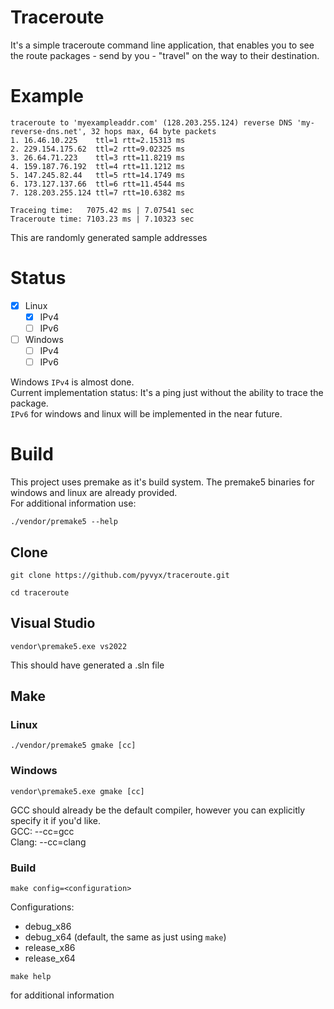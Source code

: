 
# Traceroute

It's a simple traceroute command line application, that enables you to see the route packages - send by you - "travel" on the way to their destination.

# Example

```
traceroute to 'myexampleaddr.com' (128.203.255.124) reverse DNS 'my-reverse-dns.net', 32 hops max, 64 byte packets
1. 16.46.10.225    ttl=1 rtt=2.15313 ms
2. 229.154.175.62  ttl=2 rtt=9.02325 ms
3. 26.64.71.223    ttl=3 rtt=11.8219 ms
4. 159.187.76.192  ttl=4 rtt=11.1212 ms
5. 147.245.82.44   ttl=5 rtt=14.1749 ms
6. 173.127.137.66  ttl=6 rtt=11.4544 ms
7. 128.203.255.124 ttl=7 rtt=10.6382 ms

Traceing time:   7075.42 ms | 7.07541 sec
Traceroute time: 7103.23 ms | 7.10323 sec
```
This are randomly generated sample addresses

# Status

- [x] Linux
    - [x] IPv4
    - [ ] IPv6
- [ ] Windows
    - [ ] IPv4
    - [ ] IPv6

Windows `IPv4` is almost done.  
Current implementation status: It's a ping just without the ability to trace the package.  
`IPv6` for windows and linux will be implemented in the near future.

# Build

This project uses premake as it's build system. The premake5 binaries for windows and linux are already provided.  
For additional information use:
```
./vendor/premake5 --help
```

## Clone

```
git clone https://github.com/pyvyx/traceroute.git
```
```
cd traceroute
```

## Visual Studio

```
vendor\premake5.exe vs2022
```
This should have generated a .sln file

## Make

### Linux

```
./vendor/premake5 gmake [cc]
```

### Windows

```
vendor\premake5.exe gmake [cc]
```

GCC should already be the default compiler, however you can explicitly specify it if you'd like.  
GCC:   --cc=gcc  
Clang: --cc=clang

### Build

```
make config=<configuration>
```
Configurations:
 - debug_x86
 - debug_x64 (default, the same as just using `make`)
 - release_x86
 - release_x64

```
make help
```
for additional information
